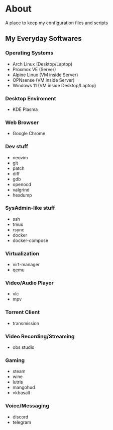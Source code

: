 # About

A place to keep my configuration files and scripts

## My Everyday Softwares

### Operating Systems

- Arch Linux (Desktop/Laptop)
- Proxmox VE (Server)
- Alpine Linux (VM inside Server)
- OPNsense (VM inside Server)
- Windows 11 (VM inside Desktop/Laptop)

### Desktop Enviroment

- KDE Plasma

### Web Browser

- Google Chrome

### Dev stuff

- neovim
- git
- patch
- diff
- gdb
- openocd
- valgrind
- hexdump

### SysAdmin-like stuff

- ssh
- tmux
- rsync
- docker
- docker-compose

### Virtualization

- virt-manager
- qemu

### Video/Audio Player

- vlc
- mpv

### Torrent Client

- transmission

### Video Recording/Streaming

- obs studio

### Gaming

- steam
- wine
- lutris
- mangohud
- vkbasalt

### Voice/Messaging

- discord
- telegram
